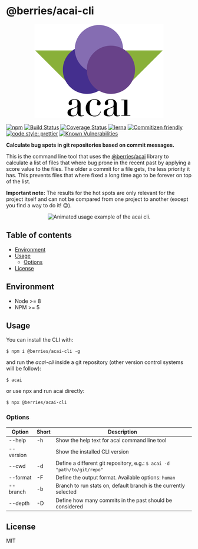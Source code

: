 # @berries/acai-cli

<p align="center">
    <img
        src="https://raw.githubusercontent.com/MartinHelmut/berries/master/packages/acai-cli/logo.svg?sanitize=true"
        width="350"
        height="255"
        alt="Berries acai cli logo with three berries and two leafs shown."
    />
</p>

[![npm][npmimg]][npmurl]
[![Build Status][bsurl]][bsimg]
[![Coverage Status][csimg]][csurl]
[![lerna][lnimg]][lnurl]
[![Commitizen friendly][cfimg]][cfurl]
[![code style: prettier][ptimg]][pturl]
[![Known Vulnerabilities][snimg]][snurl]

**Calculate bug spots in git repositories based on commit messages.**

This is the command line tool that uses the [@berries/acai][acurl] library to calculate a list of files that where bug prone in the recent past by applying a score value to the files. The older a commit for a file gets, the less priority it has. This prevents files that where fixed a long time ago to be forever on top of the list.

**Important note:** The results for the hot spots are only relevant for the project itself and can not be compared from one project to another (except you find a way to do it! 😉).

<p align="center">
    <img
        src="https://cdn.rawgit.com/MartinHelmut/berries/24b7e579/packages/acai-cli/usage-example.svg"
        width="620"
        height="378"
        alt="Animated usage example of the acai cli."
    />
</p>

## Table of contents

* [Environment](#environment)
* [Usage](#usage)
    * [Options](#options)
* [License](#license)

## Environment

* Node >= 8
* NPM >= 5

## Usage

You can install the CLI with:

```shell
$ npm i @berries/acai-cli -g
```

and run the _acai-cli_ inside a git repository (other version control systems will be follow):

```shell
$ acai
```

or use npx and run acai directly:

```shell
$ npx @berries/acai-cli
```

### Options

| Option    | Short | Description                                                             |
| --------- | ----- | ----------------------------------------------------------------------- |
| --help    | -h    | Show the help text for acai command line tool                           |
| --version |       | Show the installed CLI version                                          |
| --cwd     | -d    | Define a different git repository, e.g.: `$ acai -d "path/to/git/repo"` |
| --format  | -F    | Define the output format. Available options: `human`                    |
| --branch  | -b    | Branch to run stats on, default branch is the currently selected        |
| --depth   | -D    | Define how many commits in the past should be considered                |

## License

MIT

[npmurl]: https://www.npmjs.com/package/@berries/acai-cli
[npmimg]: https://img.shields.io/npm/v/@berries/acai-cli.svg
[bsurl]: https://travis-ci.org/MartinHelmut/berries.svg?branch=master
[bsimg]: https://travis-ci.org/MartinHelmut/berries
[csimg]: https://coveralls.io/repos/github/MartinHelmut/berries/badge.svg?branch=master
[csurl]: https://coveralls.io/github/MartinHelmut/berries?branch=master
[lnurl]: https://lernajs.io/
[lnimg]: https://img.shields.io/badge/maintained%20with-lerna-cc00ff.svg
[cfimg]: https://img.shields.io/badge/commitizen-friendly-brightgreen.svg
[cfurl]: http://commitizen.github.io/cz-cli/
[ptimg]: https://img.shields.io/badge/code_style-prettier-ff69b4.svg
[pturl]: https://github.com/prettier/prettier
[acurl]: https://github.com/MartinHelmut/berries/tree/master/packages/acai
[snimg]: https://snyk.io/test/github/martinhelmut/berries/badge.svg?targetFile=packages%2Facai-cli%2Fpackage.json
[snurl]: https://snyk.io/test/github/martinhelmut/berries?targetFile=packages%2Facai-cli%2Fpackage.json

